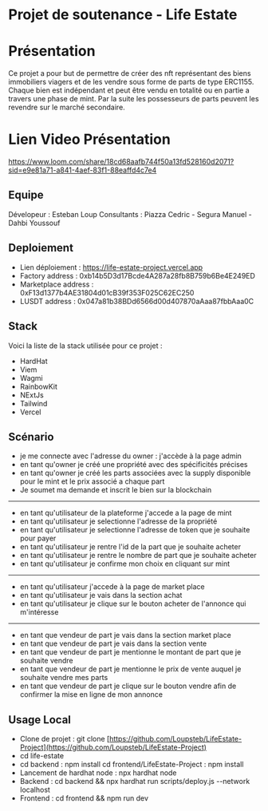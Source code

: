 # Projet de soutenance - Life Estate

# Présentation

Ce projet a pour but de permettre de créer des nft représentant des biens immobiliers viagers et de les vendre sous forme de parts de type ERC1155. Chaque bien est indépendant et peut être vendu en totalité ou en partie a travers une phase de mint. Par la suite les possesseurs de parts peuvent les revendre sur le marché secondaire.

# Lien Video Présentation

https://www.loom.com/share/18cd68aafb744f50a13fd528160d2071?sid=e9e81a71-a841-4aef-83f1-88eaffd4c7e4

## Equipe
Dévelopeur : Esteban Loup
Consultants : Piazza Cedric - Segura Manuel - Dahbi Youssouf

## Deploiement

 - Lien déploiement : https://life-estate-project.vercel.app
 - Factory address : 0xb14b5D3d17Bcde4A287a28fb8B759b6Be4E249ED 
 - Marketplace address : 0xF13d1377b4AE31804d01cB39f353F025C62EC250
 - LUSDT address : 0x047a81b38BDd6566d00d407870aAaa87fbbAaa0C

## Stack

Voici la liste de la stack utilisée pour ce projet : 

 - HardHat 
 - Viem
 - Wagmi 
 - RainbowKit 
 - NExtJs 
 - Tailwind 
 - Vercel

## Scénario

 - je me connecte avec l'adresse du owner : j'accède à la page admin
 - en tant qu'owner je créé une propriété avec des spécificités précises
 - en tant qu'owner je créé les parts associées avec la supply disponible pour le mint et le prix associé a chaque part
 - Je soumet ma demande et inscrit le bien sur la blockchain
 --------
 
 - en tant qu'utilisateur de la plateforme j'accede a la page de mint
 - en tant qu'utilisateur je selectionne l'adresse de la propriété
 - en tant qu'utilisateur je selectionne l'adresse de token que je souhaite pour payer
 - en tant qu'utilisateur je rentre l'id de la part que je souhaite acheter
 - en tant qu'utilisateur je rentre le nombre de part que je souhaite acheter
 - en tant qu'utilisateur je confirme mon choix en cliquant sur mint
 --------
 
 - en tant qu'utilisateur j'accede à la page de market place
 - en tant qu'utilisateur je vais dans la section achat
 - en tant qu'utilisateur je clique sur le bouton acheter de l'annonce qui m'intéresse
 ----
 
 - en tant que vendeur de part je vais dans la section market place
 - en tant que vendeur de part je vais dans la section vente
 - en tant que vendeur de part je mentionne le montant de part que je souhaite vendre
 - en tant que vendeur de part je mentionne le prix de vente auquel je souhaite vendre mes parts
 - en tant que vendeur de part je clique sur le bouton vendre afin de confirmer la mise en ligne de mon annonce

## Usage Local

 - Clone de projet : git clone [https://github.com/Loupsteb/LifeEstate-Project](https://github.com/Loupsteb/LifeEstate-Project)
 - cd life-estate
 - cd backend : npm install cd frontend/LifeEstate-Project : npm install
 - Lancement de hardhat node : npx hardhat node
 - Backend : cd backend && npx hardhat run scripts/deploy.js --network localhost
 - Frontend : cd frontend && npm run dev

```
